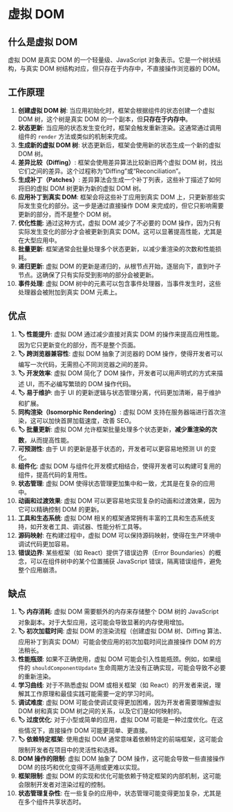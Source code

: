 # 虚拟 DOM

## 什么是虚拟 DOM

虚拟 DOM 是真实 DOM 的一个轻量级、JavaScript 对象表示。它是一个树状结构，与真实 DOM 树结构对应，但只存在于内存中，不直接操作浏览器的 DOM。

## 工作原理

1. **创建虚拟 DOM 树**: 当应用初始化时，框架会根据组件的状态创建一个虚拟 DOM 树，这个树是真实 DOM 的一个副本，但**只存在于内存中**。
2. **状态更新**: 当应用的状态发生变化时，框架会触发重新渲染。这通常通过调用组件的 `render` 方法或类似的机制来完成。
3. **生成新的虚拟 DOM 树**: 状态更新后，框架会使用新的状态生成一个新的虚拟 DOM 树。
4. **差异比较（Diffing）**: 框架会使用差异算法比较新旧两个虚拟 DOM 树，找出它们之间的差异。这个过程称为“Diffing”或“Reconciliation”。
5. **生成补丁（Patches）**: 差异算法会生成一个补丁列表，这些补丁描述了如何将旧的虚拟 DOM 树更新为新的虚拟 DOM 树。
6. **应用补丁到真实 DOM**: 框架会将这些补丁应用到真实 DOM 上，只更新那些实际发生变化的部分。这一步是通过直接操作 DOM 来完成的，但它只影响需要更新的部分，而不是整个 DOM 树。
7. **优化性能**: 通过这种方式，虚拟 DOM 减少了不必要的 DOM 操作，因为只有实际发生变化的部分才会被更新到真实 DOM。这可以显著提高性能，尤其是在大型应用中。
8. **批量更新**: 框架通常会批量处理多个状态更新，以减少重渲染的次数和性能损耗。
9. **递归更新**: 虚拟 DOM 的更新是递归的，从根节点开始，逐层向下，直到叶子节点。这确保了只有实际受到影响的部分会被更新。
10. **事件处理**: 虚拟 DOM 树中的元素可以包含事件处理器，当事件发生时，这些处理器会被附加到真实 DOM 元素上。

## 优点

1. **🏷️ 性能提升**: 虚拟 DOM 通过减少直接对真实 DOM 的操作来提高应用性能。因为它只更新变化的部分，而不是整个页面。
2. **🏷️ 跨浏览器兼容性**: 虚拟 DOM 抽象了浏览器的 DOM 操作，使得开发者可以编写一次代码，无需担心不同浏览器之间的差异。
3. **🏷️ 开发效率**: 虚拟 DOM 简化了 DOM 操作，开发者可以用声明式的方式来描述 UI，而不必编写繁琐的 DOM 操作代码。
4. **🏷️ 易于维护**: 由于 UI 的更新逻辑与状态管理分离，代码更加清晰，易于维护和扩展。
5. **同构渲染（Isomorphic Rendering）**: 虚拟 DOM 支持在服务器端进行首次渲染，这可以加快首屏加载速度，改善 SEO。
6. **🏷️ 批量更新**: 虚拟 DOM 允许框架批量处理多个状态更新，**减少重渲染的次数**，从而提高性能。
7. **可预测性**: 由于 UI 的更新是基于状态的，开发者可以更容易地预测 UI 的变化。
8. **组件化**: 虚拟 DOM 与组件化开发模式相结合，使得开发者可以构建可复用的组件，提高代码的复用性。
9. **状态管理**: 虚拟 DOM 使得状态管理更加集中和一致，尤其是在复杂的应用中。
10. **动画和过渡效果**: 虚拟 DOM 可以更容易地实现复杂的动画和过渡效果，因为它可以精确控制 DOM 的更新。
11. **工具和生态系统**: 虚拟 DOM 相关的框架通常拥有丰富的工具和生态系统支持，如开发者工具、调试器、性能分析工具等。
12. **源码映射**: 在构建过程中，虚拟 DOM 可以保持源码映射，使得在生产环境中调试代码更加容易。
13. **错误边界**: 某些框架（如 React）提供了错误边界（Error Boundaries）的概念，可以在组件树中的某个位置捕获 JavaScript 错误，隔离错误组件，避免整个应用崩溃。

## 缺点

1. **🏷️ 内存消耗**: 虚拟 DOM 需要额外的内存来存储整个 DOM 树的 JavaScript 对象副本。对于大型应用，这可能会导致显著的内存使用增加。
2. **🏷️ 初次加载时间**: 虚拟 DOM 的渲染流程（创建虚拟 DOM 树、Diffing 算法、应用补丁到真实 DOM）可能会使应用的初次加载时间比直接操作 DOM 的方法稍长。
3. **性能瓶颈**: 如果不正确使用，虚拟 DOM 可能会引入性能瓶颈。例如，如果组件的 `shouldComponentUpdate` 生命周期方法没有正确实现，可能会导致不必要的重新渲染。
4. **学习曲线**: 对于不熟悉虚拟 DOM 或相关框架（如 React）的开发者来说，理解其工作原理和最佳实践可能需要一定的学习时间。
5. **调试难度**: 虚拟 DOM 可能会使调试变得更加困难，因为开发者需要理解虚拟 DOM 树和真实 DOM 树之间的关系，以及它们是如何映射的。
6. **🏷️ 过度优化**: 对于小型或简单的应用，虚拟 DOM 可能是一种过度优化。在这些情况下，直接操作 DOM 可能更简单、更直接。
7. **🏷️ 依赖特定框架**: 使用虚拟 DOM 通常意味着依赖特定的前端框架，这可能会限制开发者在项目中的灵活性和选择。
8. **DOM 操作的限制**: 虚拟 DOM 抽象了 DOM 操作，这可能会导致一些直接操作 DOM 的技巧和优化变得不适用或更难以实现。
9. **框架限制**: 虚拟 DOM 的实现和优化可能依赖于特定框架的内部机制，这可能会限制开发者对渲染过程的控制。
10. **状态管理复杂性**: 在一些复杂的应用中，状态管理可能变得更加复杂，尤其是在多个组件共享状态时。
